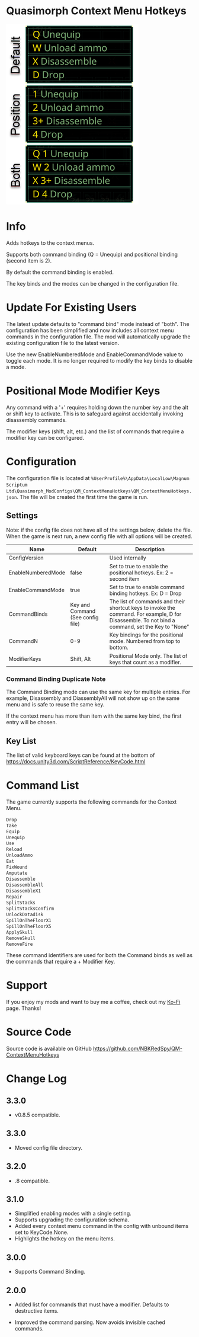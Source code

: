 
# Quasimorph Context Menu Hotkeys

![All modes screenshot](media/thumbnail.png)

# Info
Adds hotkeys to the context menus. 

Supports both command binding (Q = Unequip) and positional binding (second item is 2).

By default the command binding is enabled.

The key binds and the modes can be changed in the configuration file.

# Update For Existing Users

The latest update defaults to "command bind" mode instead of "both".
The configuration has been simplified and now includes all context menu commands in the configuration file.
The mod will automatically upgrade the existing configuration file to the latest version.

Use the new EnableNumberedMode and EnableCommandMode value to toggle each mode.  It is no longer required to modify the key binds to disable a mode.

# Positional Mode Modifier Keys
Any command with a '+' requires holding down the number key and the alt or shift key to activate.
This is to safeguard against accidentally invoking disassembly commands.

The modifier keys (shift, alt, etc.) and the list of commands that require a modifier key can be configured.


# Configuration

The configuration file is located at ```%UserProfile%\AppData\LocalLow\Magnum Scriptum Ltd\Quasimorph_ModConfigs\QM_ContextMenuHotkeys\QM_ContextMenuHotkeys.json```.
The file will be created the first time the game is run.

## Settings
Note: if the config file does not have all of the settings below, delete the file.  When the game is next run, a new config file with all options will be created.

|Name|Default|Description|
|--|--|--|
|ConfigVersion||Used internally|
|EnableNumberedMode|false|Set to true to enable the positional hotkeys.  Ex: 2 = second item|
|EnableCommandMode|true|Set to true to enable command binding hotkeys.  Ex:  D = Drop|
|CommandBinds|Key and Command (See config file)|The list of commands and their shortcut keys to invoke the command.  For example, D for Disassemble.  To not bind a command, set the Key to "None"|
|CommandN|0-9|Key bindings for the positional mode. Numbered from top to bottom.|
|ModifierKeys|Shift, Alt|Positional Mode only. The list of keys that count as a modifier.|


### Command Binding Duplicate Note
The Command Binding mode can use the same key for multiple entries.  For example, Disassembly and DiassemblyAll will not show up on the same menu and is safe to reuse the same key.

If the context menu has more than item with the same key bind, the first entry will be chosen.

## Key List
The list of valid keyboard keys can be found  at the bottom of https://docs.unity3d.com/ScriptReference/KeyCode.html

# Command List

The game currently supports the following commands for the Context Menu.

```
Drop
Take
Equip
Unequip
Use
Reload
UnloadAmmo
Eat
FixWound
Amputate
Disassemble
DisassembleAll
DisassembleX1
Repair
SplitStacks
SplitStacksConfirm
UnlockDatadisk
SpillOnTheFloorX1
SpillOnTheFloorX5
ApplySkull
RemoveSkull
RemoveFire
```

These command identifiers are used for both the Command binds as well as the commands that require a <number> + Modifier Key.

# Support
If you enjoy my mods and want to buy me a coffee, check out my [Ko-Fi](https://ko-fi.com/nbkredspy71915) page.
Thanks!

# Source Code
Source code is available on GitHub https://github.com/NBKRedSpy/QM-ContextMenuHotkeys

# Change Log

## 3.3.0
* v0.8.5 compatible.

## 3.3.0
* Moved config file directory.

## 3.2.0
* .8 compatible.

## 3.1.0
* Simplified enabling modes with a single setting.
* Supports upgrading the configuration schema.
* Added every context menu command in the config with unbound items set to KeyCode.None.
* Highlights the hotkey on the menu items.

## 3.0.0
* Supports Command Binding.

## 2.0.0

* Added list for commands that must have a modifier.  Defaults to destructive items.

* Improved the command parsing.  Now avoids invisible cached commands.




